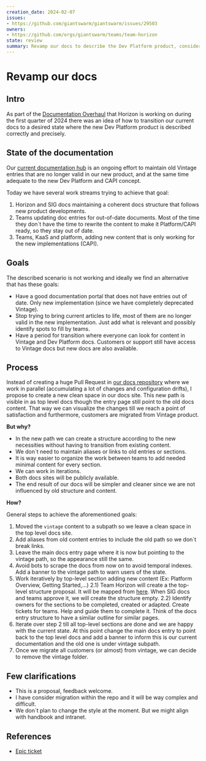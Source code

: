```yaml
---
creation_date: 2024-02-07
issues:
- https://github.com/giantswarm/giantswarm/issues/29503
owners:
- https://github.com/orgs/giantswarm/teams/team-horizon
state: review
summary: Revamp our docs to describe the Dev Platform product, considering the new Cluster API (CAPI) architecture. Temporarily move vintage to a subpath and create the new content in the top level. The docs entry point can still point to the old till renovation is over.
---
```


# Revamp our docs

## Intro

As part of the [Documentation Overhaul](https://github.com/giantswarm/giantswarm/issues/29503) that Horizon is working on during the first quarter of 2024 there was an idea of how to transition our current docs to a desired state where the new Dev Platform product is described correctly and precisely.

## State of the documentation

Our [current documentation hub](https://docs.giantswarm.io) is an ongoing effort to maintain old Vintage entries that are no longer valid in our new product, and at the same time adequate to the new Dev Platform and CAPI concept.

Today we have several work streams trying to achieve that goal:

1) Horizon and SIG docs maintaining a coherent docs structure that follows new product developments.
2) Teams updating doc entries for out-of-date documents. Most of the time they don`t have the time to rewrite the content to make it Platform/CAPI ready, so they stay out of date.
3) Teams, KaaS and platform, adding new content that is only working for the new implementations (CAPI).

## Goals

The described scenario is not working and ideally we find an alternative that has these goals:

- Have a good documentation portal that does not have entries out of date. Only new implementation (since we have completely deprecated Vintage).
- Stop trying to bring current articles to life, most of them are no longer valid in the new implementation. Just add what is relevant and possibly identify spots to fill by teams.
- Have a period for transition where everyone can look for content in Vintage and Dev Platform docs. Customers or support still have access to Vintage docs but new docs are also available.

## Process

Instead of creating a huge Pull Request in [our docs repository](https://github.com/giantswarm/docs) where we work in parallel (accumulating a lot of changes and configuration drifts), I propose to create a new clean space in our docs site. This new path is visible in as top level docs though the entry page still point to the old docs content. That way we can visualize the changes till we reach a point of satisfaction and furthermore, customers are migrated from Vintage product.

**But why?**

- In the new path we can create a structure according to the new necessities without having to transition from existing content.
- We don`t need to maintain aliases or links to old entries or sections.
- It is way easier to organize the work between teams to add needed minimal content for every section.
- We can work in iterations.
- Both docs sites will be publicly available.
- The end result of our docs will be simpler and cleaner since we are not influenced by old structure and content.

**How?**

General steps to achieve the aforementioned goals:

1) Moved the `vintage` content to a subpath so we leave a clean space in the top level docs site.
2) Add aliases from old content entries to include the old path so we don`t break links.
3) Leave the main docs entry page where it is now but pointing to the vintage path, so the appearance still the same.
4) Avoid bots to scrape the docs from now on to avoid temporal indexes. Add a banner to the vintage path to warn users of the state.
5) Work iteratively by top-level section adding new content (Ex: Platform Overview, Getting Started,...)
  2.1) Team Horizon will create a the top-level structure proposal. It will be mapped from [here](https://miro.com/app/board/uXjVO2Dh15w=/). When SIG docs and teams approve it,  we will create the structure empty.
  2.2) Identify owners for the sections to be completed, created or adapted. Create tickets for teams. Help and guide them to complete it. Think of the docs entry structure to have a similar outline for similar pages.
6) Iterate over step 2 till all top-level sections are done and we are happy with the current state. At this point change the main docs entry to point back to the top level docs and add a banner to inform this is our current documentation and the old one is under vintage subpath.
7) Once we migrate all customers (or almost) from vintage, we can decide to remove the vintage folder.

## Few clarifications

- This is a proposal, feedback welcome.
- I have consider migration within the repo and it will be way complex and difficult.
- We don`t plan to change the style at the moment. But we might align with handbook and intranet.

## References

- [Epic ticket](https://github.com/giantswarm/giantswarm/issues/29503)
